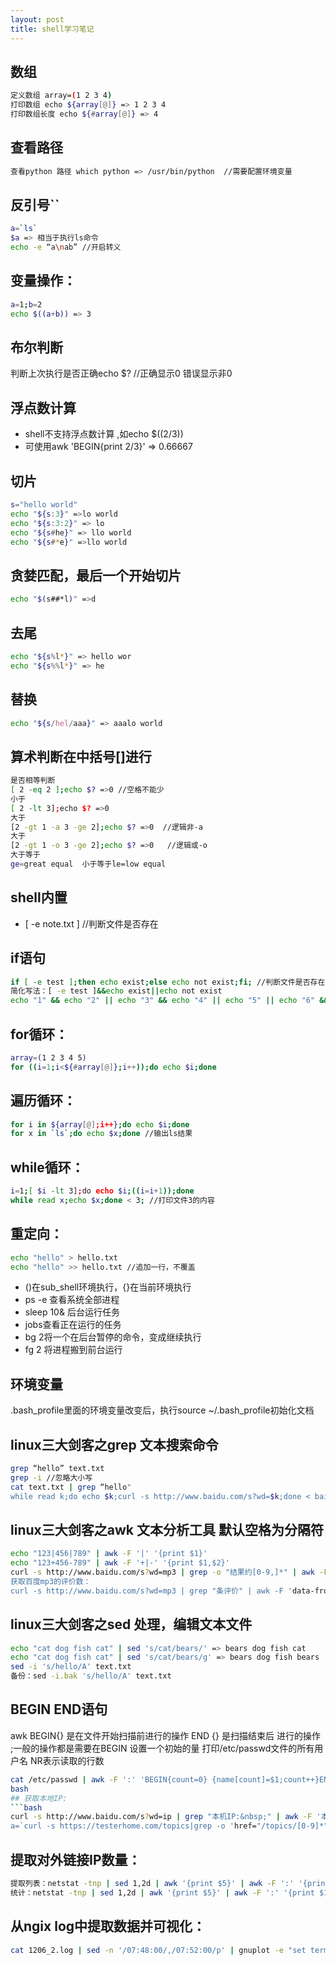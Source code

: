 ```yaml
---
layout: post
title: shell学习笔记
---
```


## 数组
```bash
定义数组 array=(1 2 3 4)
打印数组 echo ${array[@]} => 1 2 3 4
打印数组长度 echo ${#array[@]} => 4
```

## 查看路径
```bash
查看python 路径 which python => /usr/bin/python  //需要配置环境变量
```
## 反引号``
```bash
a=`ls`
$a => 相当于执行ls命令
echo -e “a\nab” //开启转义
```
## 变量操作：
```bash
a=1;b=2
echo $((a+b)) => 3
```
## 布尔判断
判断上次执行是否正确echo $?  //正确显示0 错误显示非0
## 浮点数计算
* shell不支持浮点数计算 ,如echo $((2/3))
* 可使用awk 'BEGIN{print 2/3}' => 0.66667 
## 切片
```bash
s="hello world"
echo "${s:3}" =>lo world
echo "${s:3:2}" => lo
echo "${s#he}" => llo world
echo "${s#*e}" =>llo world 
```
## 贪婪匹配，最后一个开始切片
```bash
echo "$(s##*l)" =>d
```
## 去尾
```bash
echo "${s%l*}" => hello wor
echo "${s%%l*}" => he
```
## 替换
```bash
echo "${s/hel/aaa}" => aaalo world
```
## 算术判断在中括号[]进行
```bash
是否相等判断
[ 2 -eq 2 ];echo $? =>0 //空格不能少
小于
[ 2 -lt 3];echo $? =>0
大于
[2 -gt 1 -a 3 -ge 2];echo $? =>0  //逻辑非-a
大于
[2 -gt 1 -o 3 -ge 2];echo $? =>0   //逻辑或-o
大于等于
ge=great equal  小于等于le=low equal
```
## shell内置
* [ -e note.txt ] //判断文件是否存在
## if语句
```bash
if [ -e test ];then echo exist;else echo not exist;fi; //判断文件是否存在
简化写法：[ -e test ]&&echo exist||echo not exist
echo "1" && echo "2" || echo "3" && echo "4" || echo "5" || echo "6" && echo "7" && echo "8" || echo "9"=>1,2,4,7,8
```
## for循环：
```bash
array=(1 2 3 4 5)
for ((i=1;i<${#array[@]};i++));do echo $i;done 
```
## 遍历循环：
```bash
for i in ${array[@];i++};do echo $i;done
for x in `ls`;do echo $x;done //输出ls结果
```
## while循环：
```bash
i=1;[ $i -lt 3];do echo $i;((i=i+1));done
while read x;echo $x;done < 3; //打印文件3的内容
```
## 重定向：
```bash
echo "hello" > hello.txt 
echo "hello" >> hello.txt //追加一行，不覆盖
```
* ()在sub_shell环境执行，{}在当前环境执行
* ps -e 查看系统全部进程
* sleep 10& 后台运行任务
* jobs查看正在运行的任务
* bg 2将一个在后台暂停的命令，变成继续执行
* fg 2 将进程搬到前台运行
## 环境变量
.bash_profile里面的环境变量改变后，执行source ~/.bash_profile初始化文档
## linux三大剑客之grep 文本搜索命令
```bash
grep “hello” text.txt
grep -i //忽略大小写
cat text.txt | grep “hello"
while read k;do echo $k;curl -s http://www.baidu.com/s?wd=$k;done < baidu.keyword | grep -o "结果约[0-9,]*" 
```
## linux三大剑客之awk 文本分析工具 默认空格为分隔符
```bash
echo "123|456|789" | awk -F '|' '{print $1}'
echo "123+456-789" | awk -F '+|-' '{print $1,$2}'
curl -s http://www.baidu.com/s?wd=mp3 | grep -o "结果约[0-9,]*" | awk -F '个|约' '{print $0}
获取百度mp3的评价数：
curl -s http://www.baidu.com/s?wd=mp3 | grep "条评价" | awk -F 'data-from="ps_pc4">' '{print $2}' | awk -F "条" '{print $1}'
```
## linux三大剑客之sed 处理，编辑文本文件
```bash
echo "cat dog fish cat" | sed 's/cat/bears/' => bears dog fish cat
echo "cat dog fish cat" | sed 's/cat/bears/g' => bears dog fish bears
sed -i 's/hello/A' text.txt
备份：sed -i.bak 's/hello/A' text.txt
```
## BEGIN END语句
awk BEGIN{}  是在文件开始扫描前进行的操作  END {} 是扫描结束后 进行的操作  ;一般的操作都是需要在BEGIN 设置一个初始的量
打印/etc/passwd文件的所有用户名  NR表示读取的行数
```bash
cat /etc/passwd | awk -F ':' 'BEGIN{count=0} {name[count]=$1;count++}END{for(i=0;i<NR;i++)print i,name[i]}'
bash
## 获取本地IP:
```bash
curl -s http://www.baidu.com/s?wd=ip | grep "本机IP:&nbsp;" | awk -F '本机IP:&nbsp;|</span>上海' '{print $2}’
a=`curl -s https://testerhome.com/topics|grep -o 'href="/topics/[0-9]*"'|awk -F '/|"' '{print $4}'`;for id in $a;do url='https://testerhome.com/topics/'$id;zan=`curl -s $url | grep -o -m1 '<span>[0-9]*' | awk -F '>' '{print $2}'`;if [ -n "$zan" ];then echo $url '点赞人数' $zan;else echo $url '点赞人数' 0;fi;done|awk -F '/' '{print $NF}'
```
## 提取对外链接IP数量：
```bash
提取列表：netstat -tnp | sed 1,2d | awk '{print $5}' | awk -F ':' '{print $1}' 
统计：netstat -tnp | sed 1,2d | awk '{print $5}' | awk -F ':' '{print $1}' | sort | uniq -c| sort
```
## 从ngix log中提取数据并可视化：
```bash
cat 1206_2.log | sed -n '/07:48:00/,/07:52:00/p' | gnuplot -e "set terminal dumb; set datafile separator ' ';set timefmt '[%d/%b/%Y:%H:%M:%S'; set ydata time; set format y '%H:%M:%S';plot '<cat' using 8:4 with lines"
```
